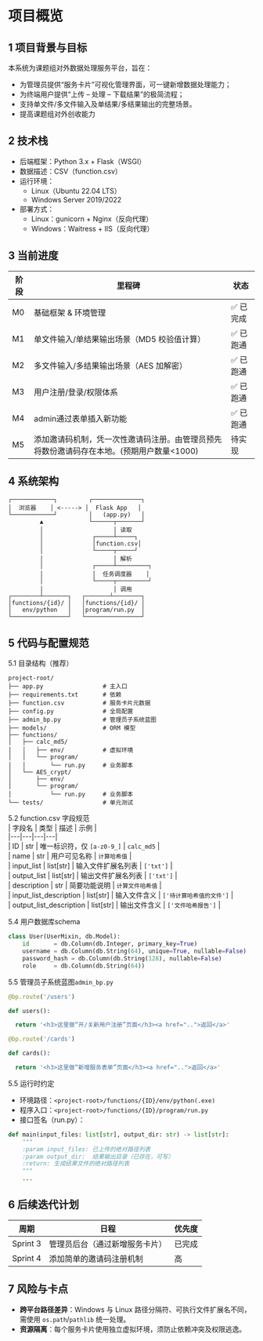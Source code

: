 项目概览  
========  
1 项目背景与目标  
----------------  
本系统为课题组对外数据处理服务平台，旨在：  
- 为管理员提供“服务卡片”可视化管理界面，可一键新增数据处理能力；  
- 为终端用户提供“上传 – 处理 – 下载结果”的极简流程；  
- 支持单文件/多文件输入及单结果/多结果输出的完整场景。  
- 提高课题组对外创收能力

2 技术栈  
---------  
- 后端框架：Python 3.x + Flask（WSGI）  
- 数据描述：CSV（function.csv）  
- 运行环境：  
  - Linux（Ubuntu 22.04 LTS）  
  - Windows Server 2019/2022  
- 部署方式：  
  - Linux：gunicorn + Nginx（反向代理）  
  - Windows：Waitress + IIS（反向代理）  

3 当前进度  
-----------  
| 阶段 | 里程碑 | 状态 |
|---|---|---|
| M0 | 基础框架 & 环境管理 | ✅ 已完成 |
| M1 | 单文件输入/单结果输出场景（MD5 校验值计算） | ✅ 已跑通 |
| M2 | 多文件输入/多结果输出场景（AES 加解密） | ✅ 已跑通 |
| M3 | 用户注册/登录/权限体系 | ✅ 已跑通 |
| M4 | admin通过表单插入新功能 | ✅ 已跑通 |
| M5 | 添加邀请码机制，凭一次性邀请码注册。由管理员预先将数份邀请码存在本地。(预期用户数量<1000) | 待实现 |



4 系统架构  
-----------  
```
┌────────────┐         ┌──────────────┐
│  浏览器    │ <-----> │  Flask App   │
└────────────┘         │   (app.py)   │
         ▲             └──────┬───────┘
         │                    │ 读取
         │              ┌─────┴─────┐
         │              │function.csv│
         │              └─────┬─────┘
         │                    │ 解析
         │              ┌─────┴─────────┐
         │              │  任务调度器    │
         │              └─────┬─────────┘
         │                    │ 调用
┌────────┴───────┐   ┌───────┴────────┐
│functions/{id}/ │   │functions/{id}/ │
│   env/python   │   │program/run.py  │
└────────────────┘   └────────────────┘
```

5 代码与配置规范  
----------------  
5.1 目录结构（推荐）  
```
project-root/
├── app.py                 # 主入口
├── requirements.txt       # 依赖
├── function.csv           # 服务卡片元数据
├── config.py              # 全局配置
├── admin_bp.py            # 管理员子系统蓝图
├── models/                # ORM 模型
├── functions/
│   ├── calc_md5/
│   │   ├── env/           # 虚拟环境
│   │   └── program/
│   │       └── run.py     # 业务脚本
│   └── AES_crypt/
│       ├── env/
│       └── program/
│           └── run.py     # 业务脚本
└── tests/                 # 单元测试
```

5.2 function.csv 字段规范  
| 字段名 | 类型 | 描述 | 示例 |  
|---|---|---|---|  
| ID | str | 唯一标识符，仅 `[a-z0-9_]` | `calc_md5` |  
| name | str | 用户可见名称 | `计算哈希值` |  
| input_list | list[str] | 输入文件扩展名列表 | `['txt']` |  
| output_list | list[str] | 输出文件扩展名列表 | `['txt']` |  
| description | str | 简要功能说明 | `计算文件哈希值` |  
| input_list_description | list[str] | 输入文件含义 | `['待计算哈希值的文件']` |  
| output_list_description | list[str] | 输出文件含义 | `['文件哈希报告']` |  

5.4 用户数据库schema

```python
class User(UserMixin, db.Model):
    id       = db.Column(db.Integer, primary_key=True)
    username = db.Column(db.String(64), unique=True, nullable=False)
    password_hash = db.Column(db.String(128), nullable=False)
    role     = db.Column(db.String(64))
```

5.5 管理员子系统蓝图`admin_bp.py`

```python
@bp.route('/users')

def users():

  return '<h3>这里做“开/关新用户注册”页面</h3><a href="..">返回</a>'

@bp.route('/cards')

def cards():

  return '<h3>这里做“新增服务表单”页面</h3><a href="..">返回</a>'
```

5.5 运行时约定  

- 环境路径：`<project-root>/functions/{ID}/env/python(.exe)`  
- 程序入口：`<project-root>/functions/{ID}/program/run.py`  
- 接口签名（run.py）：  
```python
def main(input_files: list[str], output_dir: str) -> list[str]:
    """
    :param input_files: 已上传的绝对路径列表
    :param output_dir:  结果输出目录（已存在，可写）
    :return: 生成结果文件的绝对路径列表
    """
    ...
```

6 后续迭代计划  
---------------  
| 周期     | 日程                           | 优先度 |
|---|---|---|
| Sprint 3 | 管理员后台（通过新增服务卡片） | 已完成 |
| Sprint 4 | 添加简单的邀请码注册机制 | 高 |

7 风险与卡点  
-------------  
- **跨平台路径差异**：Windows 与 Linux 路径分隔符、可执行文件扩展名不同，需使用 `os.path`/`pathlib` 统一处理。  
- **资源隔离**：每个服务卡片使用独立虚拟环境，须防止依赖冲突及权限逃逸。  